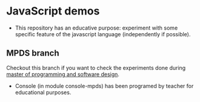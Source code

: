# JavaScript demos
- This repository has an educative purpose: experiment with some specific feature of the javascript language (independently if possible).

## MPDS branch
Checkout this branch if you want to check the experiments done during [master of programming and software design](https://escuela.it/masters/master-programacion-diseno-software).
- Console (in module console-mpds) has been programed by teacher for educational purposes.
